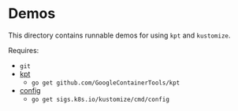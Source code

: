 # Demos

This directory contains runnable demos for using `kpt` and `kustomize`.

Requires:

- `git`
- [kpt](https://github.com/GoogleContainerTools/kpt)
  - `go get github.com/GoogleContainerTools/kpt`
- [config](https://github.com/kubernetes-sigs/kustomize/tree/master/cmd/config)
  - `go get sigs.k8s.io/kustomize/cmd/config`
